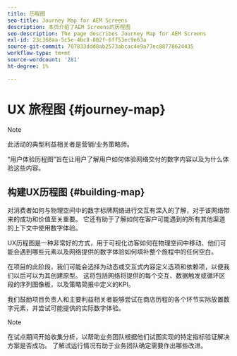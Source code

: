 ```yaml
---
title: 历程图
seo-title: Journey Map for AEM Screens
description: 本页介绍了AEM Screens的历程图
seo-description: The page describes Journey Map for AEM Screens
exl-id: 23c368aa-5c5e-4bc8-802f-6ff53ec9e63a
source-git-commit: 707833ddd8ab2573abcac4e9a77ec88778624435
workflow-type: tm+mt
source-wordcount: '281'
ht-degree: 1%

---
```


# UX 旅程图 {#journey-map}

>[!NOTE]
>
>此活动的典型利益相关者是营销/业务策略师。

“用户体验历程图”旨在让用户了解用户如何体验网络交付的数字内容以及为什么体验这些内容。

## 构建UX历程图 {#building-map}

对消费者如何与物理空间中的数字标牌网络进行交互有深入的了解，对于该网络带来的成功和价值至关重要。 它还有助于了解如何在客户可能遇到的所有其他渠道的上下文中使用数字体验。

UX历程图是一种非常好的方式，用于可视化访客如何在物理空间中移动、他们可能会遇到哪些元素以及网络提供的数字体验如何填补整个旅程中的任何空白。

在项目的此阶段，我们可能会选择为动态或交互式内容定义选项和依赖项，以便我们以后可以为其创建原型。 这将包括网络将提供的每个交互、数据触发或循环区段的序列图像板，以及策略简报中定义的KPI。

我们鼓励项目负责人和主要利益相关者能够尝试在商店历程的各个环节实际放置数字元素，并尝试可能提供的实际数字体验。

>[!NOTE]
> 在试点期间开始收集分析，以帮助业务团队根据他们试图实现的特定指标验证解决方案是否成功。 了解试运行情况有助于业务团队确定需要作出哪些改进。
